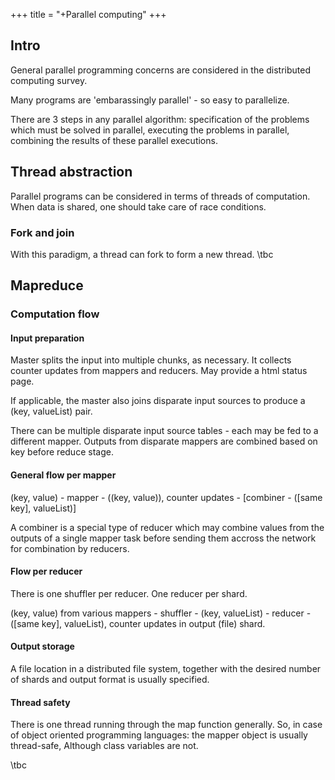 +++
title = "+Parallel computing"
+++
## Intro
General parallel programming concerns are considered in the distributed computing survey.

Many programs are 'embarassingly parallel' - so easy to parallelize.

There are 3 steps in any parallel algorithm: specification of the problems which must be solved in parallel, executing the problems in parallel, combining the results of these parallel executions.


## Thread abstraction
Parallel programs can be considered in terms of threads of computation. When data is shared, one should take care of race conditions.

### Fork and join
With this paradigm, a thread can fork to form a new thread. \tbc

## Mapreduce
### Computation flow
#### Input preparation
Master splits the input into multiple chunks, as necessary. It collects counter updates from mappers and reducers. May provide a html status page.

If applicable, the master also joins disparate input sources to produce a (key, valueList) pair.

There can be multiple disparate input source tables - each may be fed to a different mapper. Outputs from disparate mappers are combined based on key before reduce stage.

#### General flow per mapper
(key, value) - mapper - ((key, value)), counter updates - [combiner - ([same key], valueList)]

A combiner is a special type of reducer which may combine values from the outputs of a single mapper task before sending them accross the network for combination by reducers.

#### Flow per reducer
There is one shuffler per reducer. One reducer per shard.

(key, value) from various mappers - shuffler - (key, valueList) - reducer - ([same key], valueList), counter updates in output (file) shard.

#### Output storage
A file location in a distributed file system, together with the desired number of shards and output format is usually specified.

#### Thread safety
There is one thread running through the map function generally. So, in case of object oriented programming languages: the mapper object is usually thread-safe, Although class variables are not.

\tbc

